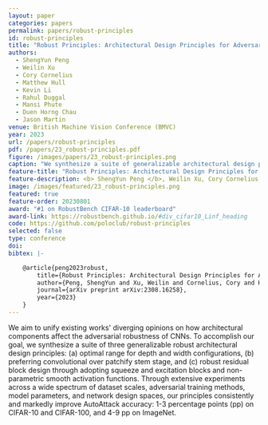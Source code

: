 ```yaml
---
layout: paper
categories: papers
permalink: papers/robust-principles
id: robust-principles
title: "Robust Principles: Architectural Design Principles for Adversarially Robust CNNs"
authors:
  - ShengYun Peng
  - Weilin Xu
  - Cory Cornelius
  - Matthew Hull
  - Kevin Li
  - Rahul Duggal
  - Mansi Phute
  - Duen Horng Chau
  - Jason Martin
venue: British Machine Vision Conference (BMVC)
year: 2023
url: /papers/robust-principles
pdf: /papers/23_robust-principles.pdf
figure: /images/papers/23_robust-principles.png
caption: "We synthesize a suite of generalizable architectural design principles to robustify CNNs, spanning a network’s macro and micro designs: (A) optimal range for depth and width configurations, (B) preferring convolutional over patchify stem stage, and (C) robust residual block design by adopting squeeze and excitation blocks, and non-parametric smooth activation functions. The principles consis- tently and markedly improve AutoAttack accuracy for CIFAR-10, CIFAR-100, and ImageNet over the wide spectrum of AT methods, model parameters, and network design spaces."
feature-title: "Robust Principles: Architectural Design Principles for Adversarially Robust CNNs"
feature-description: <b> ShengYun Peng </b>, Weilin Xu, Cory Cornelius, Matthew Hull, Kevin Li, Rahul Duggal, Mansi Phute, Duen Horng Chau, Jason Martin
image: /images/featured/23_robust-principles.png
featured: true
feature-order: 20230801
award: "#1 on RobustBench CIFAR-10 leaderboard"
award-link: https://robustbench.github.io/#div_cifar10_Linf_heading
code: https://github.com/poloclub/robust-principles
selected: false
type: conference
doi: 
bibtex: |-

    @article{peng2023robust,
        title={Robust Principles: Architectural Design Principles for Adversarially Robust CNNs},
        author={Peng, ShengYun and Xu, Weilin and Cornelius, Cory and Hull, Matthew and Li, Kevin and Duggal, Rahul and Phute, Mansi and Martin, Jason and Chau, Duen Horng},
        journal={arXiv preprint arXiv:2308.16258},
        year={2023}
    }
---
```


We aim to unify existing works' diverging opinions on how architectural components affect the adversarial robustness of CNNs. To accomplish our goal, we synthesize a suite of three generalizable robust architectural design principles: (a) optimal range for depth and width configurations, (b) preferring convolutional over patchify stem stage, and (c) robust residual block design through adopting squeeze and excitation blocks and non-parametric smooth activation functions. Through extensive experiments across a wide spectrum of dataset scales, adversarial training methods, model parameters, and network design spaces, our principles consistently and markedly improve AutoAttack accuracy: 1-3 percentage points (pp) on CIFAR-10 and CIFAR-100, and 4-9 pp on ImageNet.